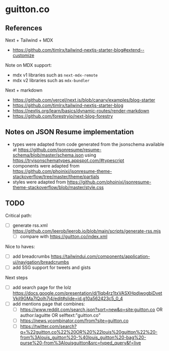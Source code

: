 # guitton.co

## References

Next + Tailwind + MDX

- https://github.com/timlrx/tailwind-nextjs-starter-blog#extend--customize

Note on MDX support:

- mdx v1 libraries such as `next-mdx-remote`
- mdx v2 libraries such as `mdx-bundler`

Next + markdown

- https://github.com/vercel/next.js/blob/canary/examples/blog-starter
- https://github.com/timlrx/tailwind-nextjs-starter-blog
- https://nextjs.org/learn/basics/dynamic-routes/render-markdown
- https://github.com/forestryio/next-blog-forestry

## Notes on JSON Resume implementation

- types were adapted from code generated from the jsonschema available at https://github.com/jsonresume/resume-schema/blob/master/schema.json using https://tryjsonschematypes.appspot.com/#typescript
- components were adapted from https://github.com/phoinixi/jsonresume-theme-stackoverflow/tree/master/theme/partials
- styles were adapted from https://github.com/phoinixi/jsonresume-theme-stackoverflow/blob/master/style.css

## TODO

Critical path:

- [ ] generate rss.xml https://github.com/leerob/leerob.io/blob/main/scripts/generate-rss.mjs
  - [ ] compare with https://guitton.co/index.xml

Nice to haves:

- [ ] add breadcrumbs https://tailwindui.com/components/application-ui/navigation/breadcrumbs
- [ ] add SSG support for tweets and gists

Next steps

- [ ] add search page for the lolz https://docs.google.com/presentation/d/1Iqb4rz1txVASXHpdjwogbiDvetVkjI9GMa7lQoIh7j4/edit#slide=id.g10a562423c5_0_4
- [ ] add mentions page that combines:
  - [ ] https://www.reddit.com/search.json?sort=new&q=site:guitton.co OR author:laguitte OR selftext:"guitton.co"
  - [ ] https://news.ycombinator.com/from?site=guitton.co
  - [ ] https://twitter.com/search?q=%22guitton.co%22%20OR%20%22louis%20guitton%22%20-from%3Alouis_guitton%20-%40louis_guitton%20-bag%20-purse%20-from%3Alouisguitton&src=typed_query&f=live
